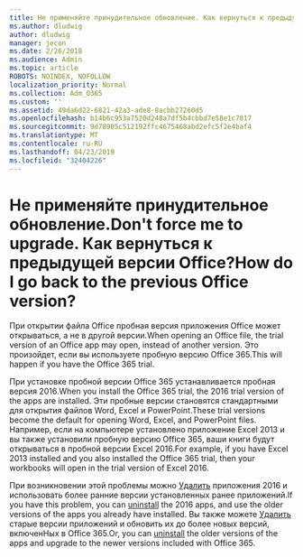 ```yaml
---
title: Не применяйте принудительное обновление. Как вернуться к предыдущей версии Office?
ms.author: dludwig
author: dludwig
manager: jecon
ms.date: 2/26/2018
ms.audience: Admin
ms.topic: article
ROBOTS: NOINDEX, NOFOLLOW
localization_priority: Normal
ms.collection: Adm_O365
ms.custom: ''
ms.assetid: 49da6d22-6821-42a3-ade8-8acbb27260d5
ms.openlocfilehash: b14b6c953a7520d248a7df5b4cbbd7e58e1c7817
ms.sourcegitcommit: 9d78905c512192ffc4675468abd2efc5f2e4baf4
ms.translationtype: MT
ms.contentlocale: ru-RU
ms.lasthandoff: 04/23/2019
ms.locfileid: "32404226"
---
```

# <a name="dont-force-me-to-upgrade-how-do-i-go-back-to-the-previous-office-version"></a><span data-ttu-id="2a331-103">Не применяйте принудительное обновление.</span><span class="sxs-lookup"><span data-stu-id="2a331-103">Don't force me to upgrade.</span></span> <span data-ttu-id="2a331-104">Как вернуться к предыдущей версии Office?</span><span class="sxs-lookup"><span data-stu-id="2a331-104">How do I go back to the previous Office version?</span></span>

<span data-ttu-id="2a331-105">При открытии файла Office пробная версия приложения Office может открываться, а не в другой версии.</span><span class="sxs-lookup"><span data-stu-id="2a331-105">When opening an Office file, the trial version of an Office app may open, instead of another version.</span></span> <span data-ttu-id="2a331-106">Это произойдет, если вы используете пробную версию Office 365.</span><span class="sxs-lookup"><span data-stu-id="2a331-106">This will happen if you have the Office 365 trial.</span></span> 
  
<span data-ttu-id="2a331-107">При установке пробной версии Office 365 устанавливается пробная версия 2016.</span><span class="sxs-lookup"><span data-stu-id="2a331-107">When you install the Office 365 trial, the 2016 trial version of the apps are installed.</span></span> <span data-ttu-id="2a331-108">Эти пробные версии становятся стандартными для открытия файлов Word, Excel и PowerPoint.</span><span class="sxs-lookup"><span data-stu-id="2a331-108">These trial versions become the default for opening Word, Excel, and PowerPoint files.</span></span> <span data-ttu-id="2a331-109">Например, если на компьютере установлено приложение Excel 2013 и вы также установили пробную версию Office 365, ваши книги будут открываться в пробной версии Excel 2016.</span><span class="sxs-lookup"><span data-stu-id="2a331-109">For example, if you have Excel 2013 installed and you also installed the Office 365 trial, then your workbooks will open in the trial version of Excel 2016.</span></span> 
  
<span data-ttu-id="2a331-110">При возникновении этой проблемы можно [Удалить](https://support.office.com/article/9dd49b83-264a-477a-8fcc-2fdf5dbf61d8.aspx) приложения 2016 и использовать более ранние версии установленных ранее приложений.</span><span class="sxs-lookup"><span data-stu-id="2a331-110">If you have this problem, you can [uninstall](https://support.office.com/article/9dd49b83-264a-477a-8fcc-2fdf5dbf61d8.aspx) the 2016 apps, and use the older versions of the apps you already have installed.</span></span> <span data-ttu-id="2a331-111">Вы также можете [Удалить](https://support.office.com/article/9dd49b83-264a-477a-8fcc-2fdf5dbf61d8.aspx) старые версии приложений и обновить их до более новых версий, включенНых в Office 365.</span><span class="sxs-lookup"><span data-stu-id="2a331-111">Or, you can [uninstall](https://support.office.com/article/9dd49b83-264a-477a-8fcc-2fdf5dbf61d8.aspx) the older versions of the apps and upgrade to the newer versions included with Office 365.</span></span> 
  

